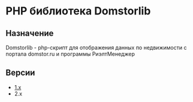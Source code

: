# PHP библиотека Domstorlib #

## Назначение ##

Domstorlib - php-скрипт для отображения данных по недвижимости с портала domstor.ru и программы РиэлтМенеджер


## Версии ##
  * [1.x](VersionOne.md)
  * 2.x